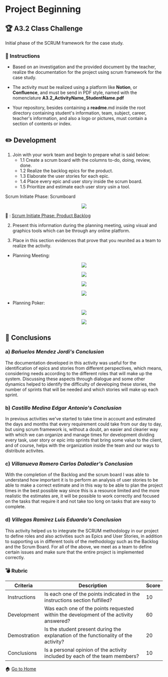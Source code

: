 # Project Beginning

## :trophy: A3.2 Class Challenge
Initial phase of the SCRUM framework for the case study.

### :blue_book: Instructions

* Based on an investigation and the provided document by the teacher, realize the documentation for the project using scrum framework for the case study.

* The activity must be realized using a platform like **Notion**, or **Confluence**, and must be send in PDF style, named with the nomenclature **A3.2_ActivityName_StudentName.pdf**

* Your repository, besides containing a **readme**.md inside the root directory containing student's information, team, subject, career, teacher's information, and also a logo or pictures, must contain a section of contents or index.

## :pencil2: Development

1. Join with your work team and begin to prepare what is said below:
    - 1.1 Create a scrum board with the columns to-do, doing, review, done.
    - 1.2 Realize the backlog epics for the product.
    - 1.3 Elaborate the user stories for each epic.
    - 1.4 Place every epic and user story inside the scrum board.
    - 1.5 Prioritize and estimate each user story usin a tool.

Scrum Initiate Phase: Scrumboard

<p align="center">
    <img src="https://raw.githubusercontent.com/edgarcastillo17/avscastillo/main/img/A3.2_Planning_Meeting/ScrumBoard.PNG">
</p>

:link: : [Scrum Initiate Phase: Product Backlog](https://github.com/edgarcastillo17/avscastillo/blob/main/pdf/A3.2_InitialPhase_Artifacts.pdf "Scrum Initiate Phase: Product Backlog")

2. Present this information during the planning meeting, using visual and graphics tools which can be through any online platform.

3. Place in this section evidences that prove that you reunited as a team to realize the activity.

- Planning Meeting:

<p align="center">
    <img src="https://raw.githubusercontent.com/edgarcastillo17/avscastillo/main/img/A3.2_Planning_Meeting/FirstEvidence.PNG">
</p>

<p align="center">
    <img src="https://raw.githubusercontent.com/edgarcastillo17/avscastillo/main/img/A3.2_Planning_Meeting/SecondEvidence.PNG">
</p>

<p align="center">
    <img src="https://raw.githubusercontent.com/edgarcastillo17/avscastillo/main/img/A3.2_Planning_Meeting/ThirdEvidence.PNG">
</p>

<p align="center">
    <img src="https://raw.githubusercontent.com/edgarcastillo17/avscastillo/main/img/A3.2_Planning_Meeting/SixthEvidence.PNG">
</p>

- Planning Poker:

<p align="center">
    <img src="https://raw.githubusercontent.com/edgarcastillo17/avscastillo/main/img/A3.2_Planning_Meeting/FourthEvidence.PNG">
</p>

<p align="center">
    <img src="https://raw.githubusercontent.com/edgarcastillo17/avscastillo/main/img/A3.2_Planning_Meeting/FifthEvidence.PNG">
</p>

## :paperclip: Conclusions

### a) *Bañuelos Mendez Jordi's Conclusion*

The documentation developed in this activity was useful for the identification of epics and stories from different perspectives, which means, considering needs according to the different roles that will make up the system. Discussing these aspects through dialogue and some other dynamics helped to identify the difficulty of developing these stories, the number of sprints that will be needed and which stories will make up each sprint.

### b) *Castillo Medina Edgar Antonio's Conclusion*

In previous activities we've started to take time in account and estimated the days and months that every requirement could take from our day to day, but using scrum framework is, without a doubt, an easier and clearier way with which we can organize and manage times for development dividing every task, user story or epic into sprints that bring some value to the client, and of course, helps with the organization inside the team and our ways to distribute activites.

### c) *Villanueva Romero Carlos Daladier's Conclusion*

With the completion of the Backlog and the scrum board I was able to understand how important it is to perform an analysis of user stories to be able to make a correct estimate and in this way to be able to plan the project times in the best possible way since this is a resource limited and the more realistic the estimates are, it will be possible to work correctly and focused on the tasks that require it and not take too long on tasks that are easy to complete.

### d) *Villegas Ramirez Luis Eduardo's Conclusion*

This activity helped us to integrate the SCRUM methodology in our project to define roles and also activities such as Epics and User Stories, in addition to supporting us in different tools of the methodology such as the Backlog and the Scrum Board. For all of the above, we meet as a team to define certain issues and make sure that the entire project is implemented correctly.

### :bomb: Rubric

| Criteria | Description | Score |
| ------------- | -------------------------------------------------------------------------------------------- | ------- |
| Instructions | Is each one of the points indicated in the instructions section fulfilled? | 10 |
| Development | Was each one of the points requested within the development of the activity answered? | 60 |
| Demostration | Is the student present during the explanation of the functionality of the activity? | 20 |
| Conclusions | Is a personal opinion of the activity included by each of the team members? | 10 |

:house: [Go to Home](https://github.com/BanuelosMendezJordi/Analisis_Avanzado_17212330)